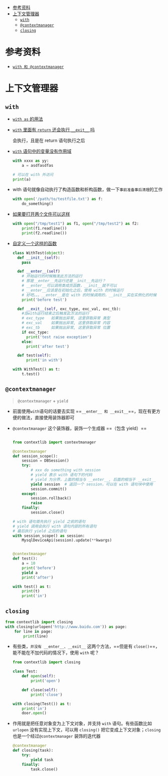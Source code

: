 - [参考资料](#参考资料)
- [上下文管理器](#上下文管理器)
  - [`with`](#with)
  - [`@contextmanager`](#contextmanager)
  - [`closing`](#closing)

# 参考资料

- [`with 和 @contextmanager`](https://www.jianshu.com/p/72a2755bf694)

# 上下文管理器

## `with`

- [`with as` 的用法](https://www.jianshu.com/p/1a02a5b63c88)

- [`with` 里面有 `return` 还会执行 `__exit__` 吗](https://www.jianshu.com/p/e0a82b8802fa)

  会执行，且是在 return 语句执行之后

- [`with` 语句中的变量没有作用域](https://www.cnblogs.com/zjutzz/p/9314255.html)

  ```py
  with xxxx as yy:
      a = asdfasdfas

  # 可以在 with 外访问
  print(a)
  ```

- with 语句就像自动执行了构造函数和析构函数，做一下`事前准备事后清理`的工作

  ```py
  with open('/path/to/testfile.txt') as f:
      do_something()
  ```

- [如果要打开两个文件可以这样](https://www.cnblogs.com/dancesir/p/7804989.html)

  ```Python
  with open("/tmp/test1") as f1, open("/tmp/test2") as f2:
      print(f1.readline())
      print(f2.readline())
  ```

- [自定义一个这样的函数](https://www.cnblogs.com/DragonFire/p/6764066.html)

  ```py
  class WithTest(object):
    def __init__(self):
      pass

    def __enter__(self)
      # 开始运行的时候触发此方法的运行
      # 那是__enter__先运行还是__init__先运行？
      # __enter__可以调用类成员函数，__init__就不可以
      # __enter__应该是在初始化之后，使用 with 的时候运行
      # 好吧。。。__enter__是在 with 的时候调用的，__init__实在实例化的时候
      print('before test')

    def __exit__(self, exc_type, exc_val, exc_tb):
      #当with运行结束之后触发此方法的运行
      # exc_type   如果抛出异常, 这里获取异常 类型
      # exc_val    如果抛出异常, 这里获取异常 内容
      # exc_tb     如果抛出异常, 这里获取异常 位置
      if exc_type:
        print('test raise exception')
      else:
        print('after test')

    def test(self):
        print('in with')

  with WithTest() as t:
      t.test()
  ```

## `@contextmanager`

> `@contextmanager` + `yield`

- 前面使用`with`语句的话要去实现 ==`__enter__ 和 __exit__`==，现在有更方便的做法，直接使用装饰器即可

- `@contextmanager` 这个装饰器，装饰一个生成器 ==（包含 yield）==

  ```py

  from contextlib import contextmanager

  @contextmanager
  def session_scope():
      session = DBSession()
      try:
          # xxx do something with session
          # yield 表示 with 语句下的代码
          # yield 为分界，上面的相当与 __enter__, 后面的相当于 __exit__
          yield session  # 返回一个 session，可以在 with 语句块中使用
          session.commit()
      except:
          session.rollback()
          raise
      finally:
          session.close()

  # with 语句首先执行 yield 之前的语句
  # yield 调用会执行 with 语句内部的所有语句
  # 最后执行 yield 之后的语句
  with session_scope() as session:
      MysqlDeviceApi(session).update(**kwargs)


  @contextmanager
  def test():
      a = 10
      print('before')
      yield a
      print('after')

  with test() as t:
      print(t)
      print('in')
  ```

## `closing`

```py
from contextlib import closing
with closing(urlopen('http://www.baidu.com')) as page:
    for line in page:
        print(line)
```

- 有些类，`并没有 __enter__、__exit__` 这两个方法，==但是有 `close()`==，能不能在不加代码的情况下，使用 `with` 呢？

  ```py
  from contextlib import closing

  class Test:
      def open(self):
          print('open')

      def close(self):
          print('close')

  with closing(Test()) as t:
      print('in')
      door.open()
  ```

- 作用就是把任意对象变为上下文对象，并支持 `with` 语句。有些函数比如 `urlopen` 没有实现上下文，可以用 `closing()` 把它变成上下文对象；`closing` 也是一个经过`@contextmanager` 装饰的迭代器

  ```py
  @contextmanager
  def closing(task):
      try:
          yield task
      finally:
          task.close()
  ```
